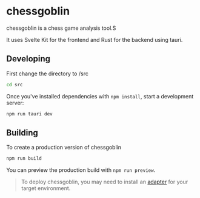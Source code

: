 # chessgoblin
chessgoblin is a chess game analysis tool.S

It uses Svelte Kit for the frontend and Rust for the backend using tauri.

## Developing
First change the directory to /src

```bash
cd src
```

Once you've installed dependencies with `npm install`, start a development server:

```bash
npm run tauri dev
```

## Building

To create a production version of chessgoblin

```bash
npm run build
```

You can preview the production build with `npm run preview`.

> To deploy chessgoblin, you may need to install an [adapter](https://kit.svelte.dev/docs/adapters) for your target environment.
